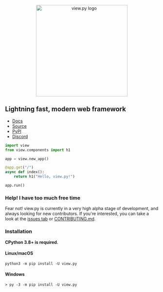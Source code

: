 <div align="center"><img src="https://raw.githubusercontent.com/ZeroIntensity/view.py/master/html/logo.png" alt="view.py logo" width=300 height=auto /></div>

## Lightning fast, modern web framework

- [Docs](https://view.zintensity.dev)
- [Source](https://github.com/ZeroIntensity/view.py)
- [PyPI](https://pypi.org/project/view.py)
- [Discord](https://discord.gg/tZAfuWAbm2)

```py
import view
from view.components import h1

app = view.new_app()

@app.get("/")
async def index():
    return h1("Hello, view.py!")

app.run()
```

### Help! I have too much free time

Fear not! view.py is currently in a very high alpha stage of development, and always looking for new contributors. If you're interested, you can take a look at the [issues tab](https://github.com/ZeroIntensity/view.py/issues) or [CONTRIBUTING.md](https://github.com/Zerointensity/view.py/blob/master/CONTRIBUTING.md).

### Installation

**CPython 3.8+ is required.**

#### Linux/macOS

```
python3 -m pip install -U view.py
```

#### Windows

```
> py -3 -m pip install -U view.py
```
